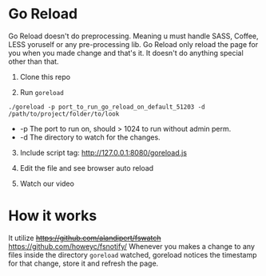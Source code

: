Go Reload
==========

Go Reload doesn't do preprocessing. Meaning u must handle SASS, Coffee, LESS yoruself or any pre-processing lib. Go Reload only reload the page for you when you made change and that's it. It doesn't do anything special other than that.

1. Clone this repo

2. Run `goreload`

```
./goreload -p port_to_run_go_reload_on_default_51203 -d /path/to/project/folder/to/look

```
* -p The port to run on, should > 1024 to run without admin perm.
* -d The directory to watch for the changes. 

3. Include script tag: http://127.0.0.1:8080/goreload.js

4. Edit the file and see browser auto reload

5. Watch our video

How it works
============

It utilize ~~https://github.com/alandipert/fswatch~~ https://github.com/howeyc/fsnotify/
Whenever you makes a change to any files inside the directory `goreload` watched, goreload notices the timestamp for that change, store it and refresh the page.
